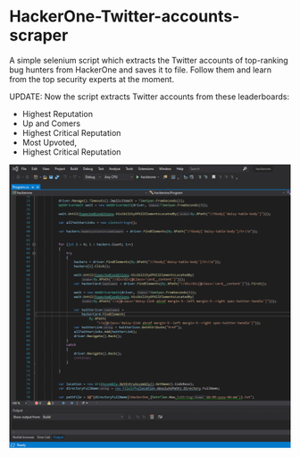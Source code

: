 # HackerOne-Twitter-accounts-scraper
A simple selenium script which extracts the Twitter accounts of top-ranking bug hunters from HackerOne and saves it to file. Follow them and learn from the top security experts at the moment. 

UPDATE: Now the script extracts Twitter accounts from these leaderboards: 
* Highest Reputation
* Up and Comers
* Highest Critical Reputation
* Most Upvoted,
* Highest Critical Reputation

![](cjviDkRFiN.gif)
